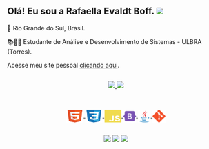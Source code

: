 ## Olá! Eu sou a Rafaella Evaldt Boff. <img src="https://raw.githubusercontent.com/iampavangandhi/iampavangandhi/master/gifs/Hi.gif" width="30px">

  :round_pushpin: Rio Grande do Sul, Brasil.

  :books::woman_technologist: Estudante de Análise e Desenvolvimento de Sistemas - ULBRA (Torres).

  Acesse meu site pessoal <a target="_blank" href="https://rafaellaevboff.github.io">clicando aqui</a>.


##

<div align="center">
  <a href="https://github.com/rafaellaevboff">
  <img height="175em" src="https://github-readme-stats.vercel.app/api?username=rafaellaevboff&show_icons=true&theme=dracula&include_all_commits=true&count_private=true"/>
  <img height="175em" src="https://github-readme-stats.vercel.app/api/top-langs/?username=rafaellaevboff&layout=compact&langs_count=16&theme=dracula"/>
</div>

##
  
<div style="display: inline_block" align="center"><br>
  <img align="center" alt="HTML" height="30" width="40" src="https://raw.githubusercontent.com/devicons/devicon/master/icons/html5/html5-original.svg">
  <img align="center" alt="CSS" height="30" width="40" src="https://raw.githubusercontent.com/devicons/devicon/master/icons/css3/css3-original.svg">
  <img align="center" alt="Rafa-Js" height="30" width="40" src="https://raw.githubusercontent.com/devicons/devicon/master/icons/javascript/javascript-plain.svg">
  <img align="center" alt="Rafa-Bootstrap" height="30" widht="40" src="https://raw.githubusercontent.com/devicons/devicon/master/icons/bootstrap/bootstrap-plain.svg">
  <img align="center" alt="Rafa-Bootstrap" height="30" widht="40" src="https://github.com/devicons/devicon/blob/master/icons/java/java-original.svg">
  <img align="center" alt="Rafa-Git" height="30" widht="40" src="https://raw.githubusercontent.com/devicons/devicon/master/icons/git/git-original.svg">

</div>
  
  
##
  
<div align="center">
  <a href="https://www.instagram.com/rafa_evboff/?hl=pt-br" target="_blank"><img src="https://img.shields.io/badge/-Instagram-%23E4405F?style=for-the-badge&logo=instagram&logoColor=white" target="_blank"></a>
  <a href="https://www.linkedin.com/in/rafaellaevaldtboff/" target="_blank"><img src="https://img.shields.io/badge/-LinkedIn-%230077B5?style=for-the-badge&logo=linkedin&logoColor=white" target="_blank"></a>
  <a href = "mailto:rafaellaeboff@gmail.com"><img src="https://img.shields.io/badge/-Gmail-%23333?style=for-the-badge&logo=gmail&logoColor=white" target="_blank"></a>
</div>


<!--
**rafaellaevboff/rafaellaevboff** is a ✨ _special_ ✨ repository because its `README.md` (this file) appears on your GitHub profile.

Here are some ideas to get you started:

- 🔭 I’m currently working on ...
- 🌱 I’m currently learning ...
- 👯 I’m looking to collaborate on ...
- 🤔 I’m looking for help with ...
- 💬 Ask me about ...
- 📫 How to reach me: ...
- 😄 Pronouns: ...
- ⚡ Fun fact: ...
-->
